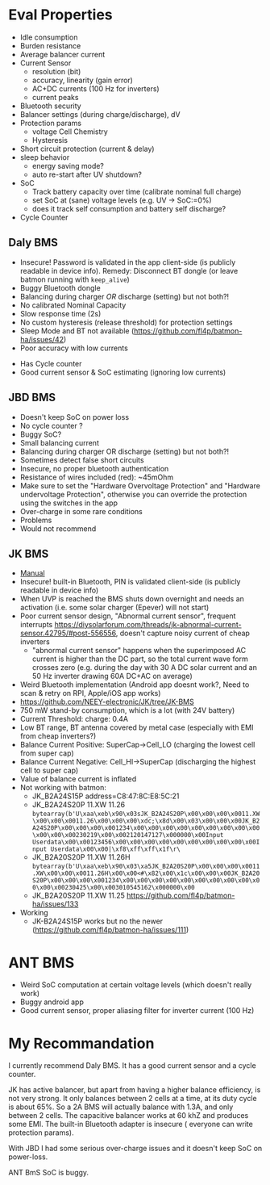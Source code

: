 # Eval Properties
* Idle consumption
* Burden resistance
* Average balancer current
* Current Sensor
  * resolution (bit)
  * accuracy, linearity (gain error)
  * AC+DC currents (100 Hz for inverters)
  * current peaks
* Bluetooth security
* Balancer settings (during charge/discharge), dV
* Protection params
  * voltage Cell Chemistry
  * Hysteresis
* Short circuit protection (current & delay)
* sleep behavior
  * energy saving mode?
  * auto re-start after UV shutdown?
* SoC
  * Track battery capacity over time (calibrate nominal full charge)
  * set SoC at (sane) voltage levels (e.g. UV -> SoC:=0%)
  * does it track self consumption and battery self discharge?
* Cycle Counter


## Daly BMS

* Insecure! Password is validated in the app client-side (is publicly readable in device info). Remedy: Disconnect BT
  dongle (or leave batmon running with `keep_alive`)
* Buggy Bluetooth dongle
* Balancing during charger *OR* discharge (setting) but not both?!
* No calibrated Nominal Capacity
* Slow response time (2s)
* No custom hysteresis (release threshold) for protection settings
* Sleep Mode and BT not available (https://github.com/fl4p/batmon-ha/issues/42)
* Poor accuracy with low currents

+ Has Cycle counter
+ Good current sensor & SoC estimating (ignoring low currents)

## JBD BMS

* Doesn't keep SoC on power loss
* No cycle counter ?
* Buggy SoC?
* Small balancing current
* Balancing during charger OR discharge (setting) but not both?!
* Sometimes detect false short circuits
* Insecure, no proper bluetooth authentication
* Resistance of wires included (red): ~45mOhm
* Make sure to set the "Hardware Overvoltage Protection" and "Hardware undervoltage Protection", otherwise you can
  override the protection using the switches in the app
* Over-charge in some rare conditions
* Problems
* Would not recommend

## JK BMS

* [Manual](https://github.com/NEEY-electronic/JK/blob/JK-BMS/JKBMS%20INSTRUCTION.pdf)
* Insecure! built-in Bluetooth, PIN is validated client-side (is publicly readable in device info)
* When UVP is reached the BMS shuts down overnight and needs an activation (i.e. some solar charger (Epever) will not
  start)
* Poor current sensor design, "Abnormal current sensor", frequent
  interrupts https://diysolarforum.com/threads/jk-abnormal-current-sensor.42795/#post-556556, doesn't capture noisy
  current of cheap inverters
  * "abnormal current sensor" happens when the superimposed AC current is higher than the DC part, so the total current
    wave form crosses zero (e.g. during the day with 30 A DC solar current and an 50 Hz inverter drawing 60A DC+AC on average)
* Weird Bluetooth implementation (Android app doesnt work?, Need to scan & retry on RPI, Apple/iOS app works)
* https://github.com/NEEY-electronic/JK/tree/JK-BMS
* 750 mW stand-by consumption, which is a lot (with 24V battery)
* Current Threshold: charge: 0.4A
* Low BT range, BT antenna covered by metal case (especially with EMI from cheap inverters?)
* Balance Current Positive: SuperCap->Cell_LO (charging the lowest cell from super cap)
* Balance Current Negative: Cell_HI->SuperCap (discharging the highest cell to super cap)
* Value of balance current is inflated
* Not working with batmon:
  * JK_B2A24S15P address=C8:47:8C:E8:5C:21
  * JK_B2A24S20P 11.XW 11.26 `bytearray(b'U\xaa\xeb\x90\x03sJK_B2A24S20P\x00\x00\x00\x0011.XW\x00\x00\x0011.26\x00\x00\x00\xdc;\x8d\x00\x03\x00\x00\x00JK_B2A24S20P\x00\x00\x00\x001234\x00\x00\x00\x00\x00\x00\x00\x00\x00\x00\x00\x00230219\x00\x002120147127\x000000\x00Input Userdata\x00\x00123456\x00\x00\x00\x00\x00\x00\x00\x00\x00\x00Input Userdata\x00\x00|\xf8\xff\xff\x1f\r\`
  * JK_B2A20S20P 11.XW 11.26H `bytearray(b'U\xaa\xeb\x90\x03\xa5JK_B2A20S20P\x00\x00\x00\x0011.XW\x00\x00\x0011.26H\x00\x00<#\x82\x00\x1c\x00\x00\x00JK_B2A20S20P\x00\x00\x00\x001234\x00\x00\x00\x00\x00\x00\x00\x00\x00\x00\x00\x00230425\x00\x003010545162\x000000\x00`
  * JK_B2A20S20P 11.XW 11.25 https://github.com/fl4p/batmon-ha/issues/133
* Working
  *  JK-B2A24S15P works but no the newer (https://github.com/fl4p/batmon-ha/issues/111)

# ANT BMS

* Weird SoC computation at certain voltage levels (which doesn't really work)
* Buggy android app
* Good current sensor, proper aliasing filter for inverter current (100 Hz)

# My Recommandation

I currently recommend Daly BMS. It has a good current sensor and a cycle counter.

JK has active balancer, but apart from having a higher balance efficiency, is not very strong. It only balances between
2 cells at a time, at its duty cycle is about 65%. So a 2A BMS will actually balance with 1.3A, and only between 2
cells. The capacitive balancer works at 60 khZ and produces some EMI. The built-in Bluetooth adapter is insecure (
everyone can write protection params).

With JBD I had some serious over-charge issues and it doesn't keep SoC on power-loss.

ANT BmS SoC is buggy.